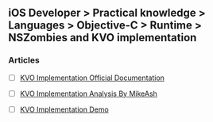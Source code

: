 ## iOS Developer > Practical knowledge > Languages > Objective-C > Runtime > NSZombies and KVO implementation

### Articles
- [ ] [KVO Implementation Official Documentation](https://developer.apple.com/library/content/documentation/Cocoa/Conceptual/KeyValueObserving/Articles/KVOImplementation.html)
- [ ] [KVO Implementation Analysis By MikeAsh](https://www.mikeash.com/pyblog/friday-qa-2009-01-23.html)
- [ ] [KVO Implementation Demo](https://github.com/okcomp/ImplementKVO)


